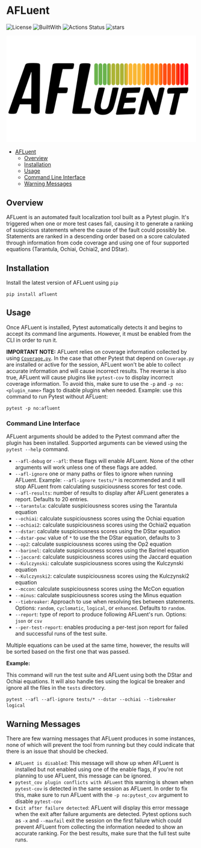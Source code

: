# AFLuent

![License](https://img.shields.io/badge/license-MIT-blue?style=flat)
![BuiltWith](https://img.shields.io/badge/Built%20With-Python-blue?style=flat&logo=python&logoColor=yellow)
![Actions Status](https://github.com/noorbuchi/AFLuent/workflows/Lint%20and%20Test/badge.svg)
![stars](https://img.shields.io/github/stars/noorbuchi/AFLuent.svg)

![](./images/afluent_logo2.png)

- [AFLuent](#afluent)
  - [Overview](#overview)
  - [Installation](#installation)
  - [Usage](#usage)
  - [Command Line Interface](#command-line-interface)
  - [Warning Messages](#warning-messages)

## Overview

AFLuent is an automated fault localization tool built as a Pytest plugin.
It's triggered when one or more test cases fail, causing it to generate a ranking
of suspicious statements where the cause of the fault could possibly be.
Statements are ranked in a descending order based on a score calculated
through information from code coverage and using one of four supported
equations (Tarantula, Ochiai, Ochiai2, and DStar).

## Installation

Install the latest version of AFLuent using `pip`

```shell
pip install afluent
```

## Usage

Once AFLuent is installed, Pytest automatically detects it and begins to accept
its command line arguments. However, it must be enabled from the CLI in order
to run it.

**IMPORTANT NOTE:** AFLuent relies on coverage information collected by using
[`Coverage.py`](https://coverage.readthedocs.io/en/6.3.2/). In the case that
other Pytest that depend on `Coverage.py` are installed or active for the
session, AFLuent won't be able to collect accurate information and will cause
incorrect results. The reverse is also true, AFLuent will cause plugins like
`pytest-cov` to display incorrect coverage information. To avoid this, make sure
to use the `-p` and `-p no:<plugin_name>` flags to disable plugins when needed.
Example: use this command to run Pytest without AFLuent:

```shell
pytest -p no:afluent
```

### Command Line Interface

AFLuent arguments should be added to the Pytest command after the plugin has
been installed. Supported arguments can be viewed using the `pytest --help`
command.

- `--afl-debug` or `--afl`: these flags will enable AFLuent. None of the other
  arguments will work unless one of these flags are added.
- `--afl-ignore` one or many paths or files to ignore when running AFLuent.
  Example: `--afl-ignore tests/*` is recommended and it will stop AFLuent from
  calculating suspiciousness scores for test code.
- `--afl-results`: number of results to display after AFLuent generates a
  report. Defaults to 20 entries.
- `--tarantula`: calculate suspiciousness scores using the Tarantula equation
- `--ochiai`: calculate suspiciousness scores using the Ochiai equation
- `--ochiai2`: calculate suspiciousness scores using the Ochiai2 equation
- `--dstar`: calculate suspiciousness scores using the DStar equation
- `--dstar-pow`: value of `*` to use the the DStar equation, defaults to 3
- `--op2`: calculate suspiciousness scores using the Op2 equation
- `--barinel`: calculate suspiciousness scores using the Barinel equation
- `--jaccard`: calculate suspiciousness scores using the Jaccard equation
- `--Kulczynski`: calculate suspiciousness scores using the Kulczynski equation
- `--Kulczynski2`: calculate suspiciousness scores using the Kulczynski2 equation
- `--mccon`: calculate suspiciousness scores using the McCon equation
- `--minus`: calculate suspiciousness scores using the Minus equation
- `--tiebreaker`: Approach to use when resolving ties between statements.
  Options: `random`, `cyclomatic`, `logical`, or `enhanced`. Defaults to `random`.
- `--report`: type of report to produce following AFLuent's run. Options: `json`
  or `csv`
- `--per-test-report`: enables producing a per-test json report for failed and
  successful runs of the test suite.

Multiple equations can be used at the same time, however, the results will be
sorted based on the first one that was passed.

**Example:**

This command will run the test suite and AFLuent using both the DStar and Ochiai
equations. It will also handle ties using the logical tie breaker and ignore all
the files in the `tests` directory.

```
pytest --afl --afl-ignore tests/* --dstar --ochiai --tiebreaker logical
```

## Warning Messages

There are few warning messages that AFLuent produces in some instances, none of
which will prevent the tool from running but they could indicate that there is
an issue that should be checked.

- `AFLuent is disabled`: This message will show up when AFLuent is installed but
  not enabled using one of the enable flags, if you're not planning to use
  AFLuent, this message can be ignored.
- `pytest_cov plugin conflicts with AFLuent` this warning is shown when
  `pytest-cov` is detected in the same session as AFLuent. In order to fix this,
  make sure to run AFLuent with the `-p no:pytest_cov` argument to disable
  `pytest-cov`
- `Exit after failure detected`: AFLuent will display this error message when
  the exit after failure arguments are detected. Pytest options such as `-x` and
  `--maxfail` exit the session on the first failure which could prevent AFLuent
  from collecting the information needed to show an accurate ranking. For the
  best results, make sure that the full test suite runs.
